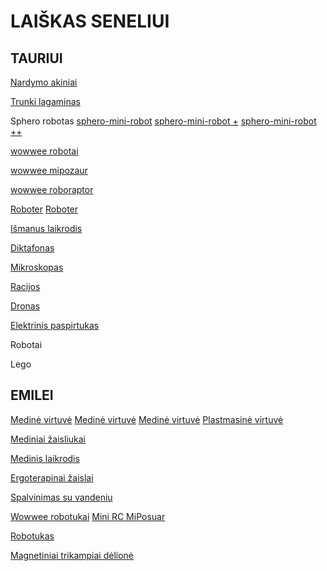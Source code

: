 # LAIŠKAS SENELIUI

## TAURIUI

[Nardymo akiniai](http://www.weeride.lt/Vaikiski-nardymo-akiniai-Babiators/Vaikiski-nardymo-akiniai-Babiators-melyni)

[Trunki lagaminas](http://www.weeride.lt/Vaikiski-lagaminai-Trunki/Vaikiskas-lagaminas-Trunki-Pedro-Pirat)

Sphero robotas [sphero-mini-robot](http://www.skytech.lt/m001grw-sphero-mini-robot-green-green-white-plastic-p-374136.html)
[sphero-mini-robot +](http://www.skytech.lt/1b01rw1-robotollie-white-sphero-p-318855.html)
[sphero-mini-robot ++](http://www.skytech.lt/1b01bfc-sphero-darkside-appenabled-robot-bluetooth-black-ios-android-windows-pol-p-318856.html)

[wowwee robotai](https://www.kaina24.lt/brand/wowwee/)

[wowwee mipozaur](https://www.amazon.de/Wow-Wee-WowWee-Miposaur-Dinosaurier-Roboter/dp/B00VFZDOC0/ref=sr_1_1?s=toys&ie=UTF8&qid=1542180633&sr=1-1&keywords=Miposaur)

[wowwee roboraptor](https://www.1a.lt/vaikams_kudikiams/lego_deliones_ir_zaislai/robotai/wowwee_roboraptor_x_8395)  

[Roboter](https://www.amazon.de/Boxer-Spielspa%C3%9F-spielbereit-Charakter-App-Unterst%C3%BCtzung/dp/B07BMB2QP3)
[Roboter](https://pigu.lt/lt/vaikams-ir-kudikiams/zaislai-ir-zaidimai-vaikams/zaislai-berniukams/interaktyvus-robotas-boxer-60453986046962?id=24351790)

[Išmanus laikrodis](http://gudrutis.lt/parduotuve/gps-laikrodziai/gudrutis-r10-kamufliazinis/)

[Diktafonas](http://www.skytech.lt/v405291be000-olympus-digital-voice-recorder-vn540pc-segment-display-139-wma-blac-p-406516.html)

[Mikroskopas](http://www.skytech.lt/2034-junior-combo-set-microscope-p-333763.html)

[Racijos](https://www.amazon.de/Spy-Gear-Ultra-Walkie-Talkie/dp/B00IG4Y512/ref=sr_1_19?ie=UTF8&qid=1542032104&sr=8-19&keywords=spy+toys)

[Dronas](http://www.skytech.lt/cppt0000010701-dji-spark-alpine-white-remote-controller-set-p-399325.html)

[Elektrinis paspirtukas](https://www.topocentras.lt/fotoaparatai-ir-kameros/elektriniai-paspirtukai/elektrinis-paspirtukas-ninebot-by-segway-kickscooter-es2.html)


Robotai

Lego

## EMILEI


[Medinė virtuvė](http://www.vaikysteszaislai.lt/medines-virtuveles/zaisline-virtuvele-bretane)
[Medinė virtuvė](http://www.vaikysteszaislai.lt/medines-virtuveles/medine-virtuvele-vejas)
[Medinė virtuvė](http://www.vaikysteszaislai.lt/medines-virtuveles/medine-virtuvele-provansas)
[Plastmasinė virtuvė](http://zaislu.pirklys.lt/virtuveles-parduotuves/virtuveles/vaikiska-virtuvele-french-touch-magic-bubble-mini-tefal-smoby)

[Mediniai žaisliukai](https://www.medinisarkliukas.lt/mediniai-zaislai)

[Medinis laikrodis](https://pigu.lt/lt/kudikiams-ir-vaikams/zaislai/zaislai-kudikiams/medinis-pastatomas-laikrodis-su-geometrinemis-figuromis-bino?id=12327537)

[Ergoterapinai žaislai](https://pigu.lt/lt/kudikiams-ir-vaikams/zaislai/zaislai-kudikiams/lavinamasis-medinis-zaidimas-melissa-doug-karoliuku-labirintas?id=21312570)

[Spalvinimas su vandeniu](https://www.amazon.de/BBLIKE-Malbücher-Zauberstift-Wiederverwendbare-Geburtstagsgeschenke/dp/B07FLQBGCN)

[Wowwee robotukai](https://www.toycity.lt/lt/parduotuve/prekinis-zenklas/brand_wowwee)
[Mini RC MiPosuar](https://www.toycity.lt/lt/parduotuve/robotukai-ir-ismanieji-zaislai/robotukai/wowwee-robotas-mini-rc-miposuar-3890-771171138907/p167109)

[Robotukas](https://pigu.lt/lt/kudikiams-ir-vaikams/zaislai/zaislai-kudikiams/interaktyvus-zaislas-robotas-bkids?id=19329400)

[Magnetiniai trikampiai dėlionė](https://www.amazon.de/PONCTUEL-ESCARGOT-p%C3%A4dagogische-Magnetspielzeug-Lernspielzeug/dp/B0761KFZFQ/ref=sr_1_87?ie=UTF8&qid=1542045175&sr=8-87&keywords=kinder+2+jahre)


